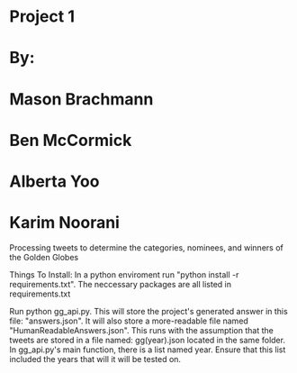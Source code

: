 # Project 1
# By:
# Mason Brachmann
# Ben McCormick
# Alberta Yoo
# Karim Noorani

Processing tweets to determine the categories, nominees, and winners of the Golden Globes


Things To Install:
In a python enviroment run "python install -r requirements.txt".  The neccessary packages are all listed in requirements.txt

Run python gg_api.py.  This will store the project's generated answer in this file: "answers.json".  It will also store a more-readable file named "HumanReadableAnswers.json".
This runs with the assumption that the tweets are stored in a file named: gg(year).json located in the same folder.
In gg_api.py's main function, there is a list named year.  Ensure that this list included the years that will it will be tested on.